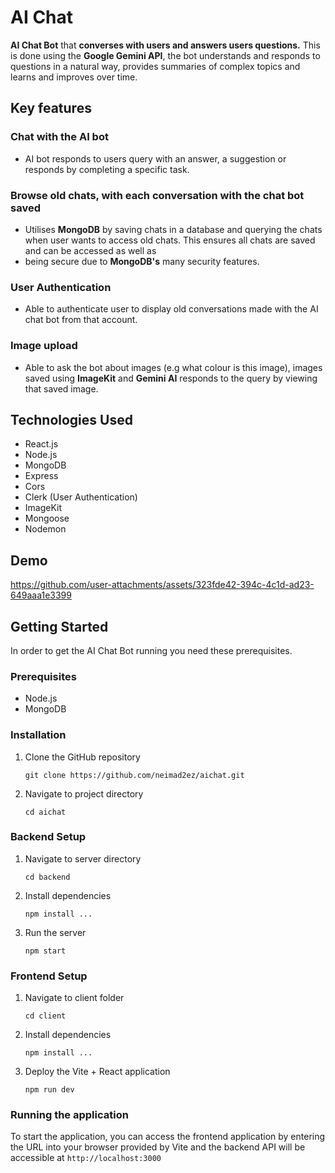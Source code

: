 # AI Chat

**AI Chat Bot** that **converses with users and answers users questions.** This is done using the **Google Gemini API**, the bot understands and responds to questions in a natural way,
provides summaries of complex topics and learns and improves over time.

## Key features
### Chat with the AI bot
* AI bot responds to users query with an answer, a suggestion or responds by completing a specific task.

### Browse old chats, with each conversation with the chat bot saved
* Utilises **MongoDB** by saving chats in a database and querying the chats when user wants to access old chats. This ensures all chats are saved and can be accessed as well as
* being secure due to **MongoDB's** many security features.

### User Authentication
* Able to authenticate user to display old conversations made with the AI chat bot from that account.

### Image upload
* Able to ask the bot about images (e.g what colour is this image), images saved using **ImageKit** and **Gemini AI** responds to the query by viewing that saved image.

## Technologies Used
* React.js
* Node.js
* MongoDB
* Express
* Cors
* Clerk (User Authentication)
* ImageKit
* Mongoose
* Nodemon

## Demo

https://github.com/user-attachments/assets/323fde42-394c-4c1d-ad23-649aaa1e3399

## Getting Started
In order to get the AI Chat Bot running you need these prerequisites.

### Prerequisites
* Node.js
* MongoDB

### Installation
1. Clone the GitHub repository
    ```
    git clone https://github.com/neimad2ez/aichat.git
    ```

2. Navigate to project directory
    
    ```
    cd aichat
    ```

### Backend Setup

1. Navigate to server directory
    ```
    cd backend
    ```

2. Install dependencies
    ```
    npm install ...
    ```

3. Run the server
    ```
    npm start
    ```

### Frontend Setup

1. Navigate to client folder
    ```
    cd client
    ```

2. Install dependencies
    ```
    npm install ...
    ```

3. Deploy the Vite + React application
    ```
    npm run dev
    ```

### Running the application
To start the application, you can access the frontend application by entering the URL into your browser provided by Vite and the backend API will be accessible at `http://localhost:3000`
